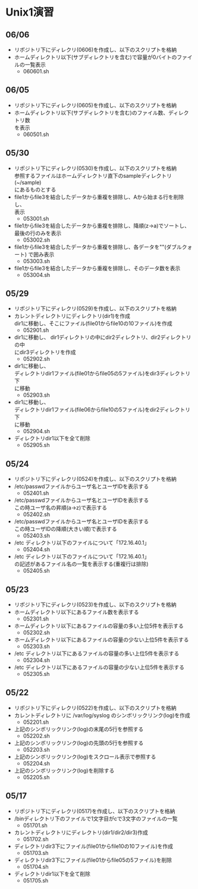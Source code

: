 # Unix1演習

## 06/06
- リポジトリ下にディレクリ(0606)を作成し、以下のスクリプトを格納  
- ホームディレクトリ以下(サブディレクトリを含む)で容量が0バイトのファイルの一覧表示
    - 060601.sh

## 06/05

- リポジトリ下にディレクリ(0605)を作成し、以下のスクリプトを格納  
- ホームディレクトリ以下(サブディレクトリを含む)のファイル数、ディレクトリ数  
を表示
    - 060501.sh

## 05/30

- リポジトリ下にディレクリ(0530)を作成し、以下のスクリプトを格納  
参照するファイルはホームディレクトリ直下のsampleディレクトリ(~/sample)  
にあるものとする
- file1からfile3を結合したデータから重複を排除し、Aから始まる行を削除し、  
表示
    - 053001.sh
- file1からfile3を結合したデータから重複を排除し、降順(z->a)でソートし、  
最後の行のみを表示
    - 053002.sh
- file1からfile3を結合したデータから重複を排除し、各データを""(ダブルクォート)  で囲み表示
    - 053003.sh
- file1からfile3を結合したデータから重複を排除し、そのデータ数を表示
    - 053004.sh


## 05/29

- リポジトリ下にディレクリ(0529)を作成し、以下のスクリプトを格納
- カレントディレクトリにディレクトリ(dir1)を作成  
dir1に移動し、そこにファイル(file01からfile10の10ファイル)を作成
    - 052901.sh
- dir1に移動し、
dir1ディレクトリの中にdir2ディレクトリ、dir2ディレクトリの中  
にdir3ディレクトリを作成
    - 052902.sh
- dir1に移動し、  
ディレクトリdir1ファイル(file01からfile05の5ファイル)をdir3ディレクトリ下  
に移動
    - 052903.sh
- dir1に移動し、  
ディレクトリdir1ファイル(file06からfile10の5ファイル)をdir2ディレクトリ下  
に移動
    - 052904.sh
- ディレクトリdir1以下を全て削除
    - 052905.sh

## 05/24

- リポジトリ下にディレクリ(0524)を作成し、以下のスクリプトを格納
- /etc/passwdファイルからユーザ名とユーザIDを表示する
    - 052401.sh
- /etc/passwdファイルからユーザ名とユーザIDを表示する  
この時ユーザ名の昇順(a->z)で表示する
    - 052402.sh
- /etc/passwdファイルからユーザ名とユーザIDを表示する  
この時ユーザIDの降順(大きい順)で表示する
    - 052403.sh
- /etc ディレクトリ以下のファイルについて「172.16.40.1」  
    - 052404.sh
- /etc ディレクトリ以下のファイルについて「172.16.40.1」  
の記述があるファイル名の一覧を表示する(重複行は排除)
    - 052405.sh

## 05/23

- リポジトリ下にディレクリ(0523)を作成し、以下のスクリプトを格納
- ホームディレクトリ以下にあるファイル数を表示する
    - 052301.sh
- ホームディレクトリ以下にあるファイルの容量の多い上位5件を表示する
    - 052302.sh
- ホームディレクトリ以下にあるファイルの容量の少ない上位5件を表示する
    - 052303.sh
- /etc ディレクトリ以下にあるファイルの容量の多い上位5件を表示する
    - 052304.sh
- /etc ディレクトリ以下にあるファイルの容量の少ない上位5件を表示する
    - 052305.sh


## 05/22

- リポジトリ下にディレクリ(0522)を作成し、以下のスクリプトを格納
- カレントディレクトリに /var/log/syslog のシンボリックリンク(log)を作成
    - 052201.sh
- 上記のシンボリックリンク(log)の末尾の5行を参照する
    - 052202.sh
- 上記のシンボリックリンク(log)の先頭の5行を参照する
    - 052203.sh
- 上記のシンボリックリンク(log)をスクロール表示で参照する
    - 052204.sh
- 上記のシンボリックリンク(log)を削除する
    - 052205.sh


## 05/17

- リポジトリ下にディレクリ(0517)を作成し、以下のスクリプトを格納
- /binディレクトリ下のファイルで1文字目がcで3文字のファイルの一覧
    - 051701.sh
- カレントディレクトリにディレクトリ(dir1/dir2/dir3)作成
    - 051702.sh
- ディレクトリdir3下にファイル(file01からfile10の10ファイル)を作成
    - 051703.sh
- ディレクトリdir3下にファイル(file01からfile05の5ファイル)を削除
    - 051704.sh
- ディレクトリdir1以下を全て削除
    - 051705.sh
